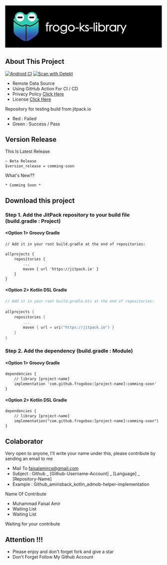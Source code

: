 ![](https://raw.githubusercontent.com/frogobox/.github/main/docs/image/banner-frogo-kick-start-library.png?raw=true)

## About This Project
[![Android CI](https://github.com/frogobox/frogo-kick-start-library/actions/workflows/android-ci.yml/badge.svg)](https://github.com/frogobox/frogo-kick-start-library/actions/workflows/android-ci.yml)
[![Scan with Detekt](https://github.com/amirisback/remote-data-source/actions/workflows/detekt.yml/badge.svg)](https://github.com/amirisback/remote-data-source/actions/workflows/detekt.yml)
- Remote Data Source
- Using GitHub Action For CI / CD
- Privacy Policy [Click Here](https://github.com/frogobox/frogo-kick-start-library/blob/master/PRIVACY-POLICY.md)
- License [Click Here](https://github.com/frogobox/frogo-kick-start-library/blob/master/LICENSE)

Repository for testing build from jitpack.io
- Red : Failed
- Green : Success / Pass

## Version Release
This Is Latest Release

    ~ Beta Release
    $version_release = comming-soon

What's New??

    * Comming Soon *

## Download this project

### Step 1. Add the JitPack repository to your build file (build.gradle : Project)
    
#### <Option 1> Groovy Gradle

    // Add it in your root build.gradle at the end of repositories:

    allprojects {
        repositories {
            ...
            maven { url 'https://jitpack.io' }
        }
    }

#### <Option 2> Kotlin DSL Gradle

```kotlin
// Add it in your root build.gradle.kts at the end of repositories:

allprojects {
    repositories {
        ...
        maven { url = uri("https://jitpack.io") }
    }
}
```
      
### Step 2. Add the dependency (build.gradle : Module)

#### <Option 1> Groovy Gradle

    dependencies {
        // library [project-name]
        implementation 'com.github.frogobox:[project-name]:comming-soon'
    }

#### <Option 2> Kotlin DSL Gradle

    dependencies {
        // library [project-name]
        implementation("com.github.frogobox:[project-name]:comming-soon")
    }

## Colaborator
Very open to anyone, I'll write your name under this, please contribute by sending an email to me

- Mail To faisalamircs@gmail.com
- Subject : Github _ [Github-Username-Account] _ [Language] _ [Repository-Name]
- Example : Github_amirisback_kotlin_admob-helper-implementation

Name Of Contribute
- Muhammad Faisal Amir
- Waiting List
- Waiting List

Waiting for your contribute

## Attention !!!
- Please enjoy and don't forget fork and give a star
- Don't Forget Follow My Github Account
